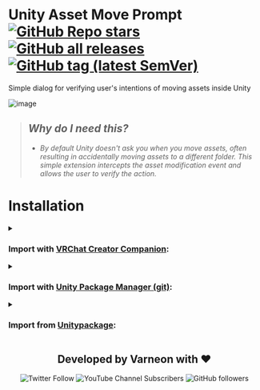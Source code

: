 <div>

# Unity Asset Move Prompt [![GitHub Repo stars](https://img.shields.io/github/stars/Varneon/Unity-Asset-Move-Prompt?style=flat&label=Stars)](https://github.com/Varneon/Unity-Asset-Move-Prompt/stargazers) [![GitHub all releases](https://img.shields.io/github/downloads/Varneon/Unity-Asset-Move-Prompt/total?color=blue&label=Downloads&style=flat)](https://github.com/Varneon/Unity-Asset-Move-Prompt/releases) [![GitHub tag (latest SemVer)](https://img.shields.io/github/v/tag/Varneon/Unity-Asset-Move-Prompt?color=blue&label=Release&sort=semver&style=flat)](https://github.com/Varneon/Unity-Asset-Move-Prompt/releases/latest)

</div>

Simple dialog for verifying user's intentions of moving assets inside Unity

![image](https://user-images.githubusercontent.com/26690821/193105152-6c8d654e-811e-459e-95f5-94b5f124a6c9.png)

> ## *Why do I need this?*
> * *By default Unity doesn't ask you when you move assets, often resulting in accidentally moving assets to a different folder. This simple extension intercepts the asset modification event and allows the user to verify the action.*

# Installation

<details><summary>

### Import with [VRChat Creator Companion](https://vcc.docs.vrchat.com/vpm/packages#user-packages):</summary>

> 1. Download `com.varneon.asset-move-prompt.zip` from [here](https://github.com/Varneon/Unity-Asset-Move-Prompt/releases/latest)
> 2. Unpack the .zip somewhere
> 3. In VRChat Creator Companion, navigate to `Settings` > `User Packages` > `Add`
> 4. Navigate to the unpacked folder, `com.varneon.asset-move-prompt` and click `Select Folder`
> 5. `Asset Move Prompt` should now be visible under `Local User Packages` in the project view in VRChat Creator Companion
> 6. Click `Add`

</details><details><summary>

### Import with [Unity Package Manager (git)](https://docs.unity3d.com/2019.4/Documentation/Manual/upm-ui-giturl.html):</summary>

> 1. In the Unity toolbar, select `Window` > `Package Manager` > `[+]` > `Add package from git URL...` 
> 2. Paste the following link: `https://github.com/Varneon/Unity-Asset-Move-Prompt.git?path=/Packages/com.varneon.asset-move-prompt`

</details><details><summary>

### Import from [Unitypackage](https://docs.unity3d.com/2019.4/Documentation/Manual/AssetPackagesImport.html):</summary>

> 1. Download latest `com.varneon.asset-move-prompt.unitypackage` from [here](https://github.com/Varneon/Unity-Asset-Move-Prompt/releases/latest)
> 2. Import the downloaded .unitypackage into your Unity project

</details>

<div align="center">

## Developed by Varneon with :hearts:

![Twitter Follow](https://img.shields.io/twitter/follow/Varneon?color=%231c9cea&label=%40Varneon&logo=Twitter&style=for-the-badge)
![YouTube Channel Subscribers](https://img.shields.io/youtube/channel/subscribers/UCKTxeXy7gyaxr-YA9qGWOYg?color=%23FF0000&label=Varneon&logo=YouTube&style=for-the-badge)
![GitHub followers](https://img.shields.io/github/followers/Varneon?color=%23303030&label=Varneon&logo=GitHub&style=for-the-badge)

</div>
